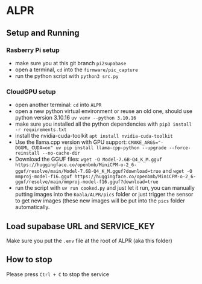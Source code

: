 # ALPR

## Setup and Running

### Rasberry Pi setup

- make sure you at this git branch `pi2supabase`
- open a terminal, `cd` into the `firmware/pic_capture`
- run the python script with `python3 src.py`

### CloudGPU setup

- open another terminal: `cd` into `ALPR`
- open a new python virtual environment or reuse an old one, should use python version 3.10.16 `uv venv --python 3.10.16`
- make sure you installed all the python dependencies with `pip3 install -r requirements.txt`
- install the nvidia-cuda-toolkit `apt install nvidia-cuda-toolkit`
- Use the llama.cpp version with GPU support: `CMAKE_ARGS="-DGGML_CUDA=on" uv pip install llama-cpp-python --upgrade --force-reinstall --no-cache-dir`
- Download the GGUF files: `wget -O Model-7.6B-Q4_K_M.gguf https://huggingface.co/openbmb/MiniCPM-o-2_6-gguf/resolve/main/Model-7.6B-Q4_K_M.gguf?download=true` and `wget -O mmproj-model-f16.gguf https://huggingface.co/openbmb/MiniCPM-o-2_6-gguf/resolve/main/mmproj-model-f16.gguf?download=true`
- run the script with `uv run cooked.py` and just let it run, you can manually putting images into the `Koala/ALPR/pics` folder or just trigger the sensor to get new images (these new images will be put into the `pics` folder automatically.

## Load supabase URL and SERVICE_KEY

Make sure you put the `.env` file at the root of ALPR (aka this folder)

## How to stop

Please press `Ctrl + C` to stop the service

